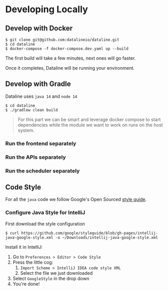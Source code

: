 # Developing Locally

## Develop with Docker

```text
$ git clone git@github.com:datalineio/dataline.git
$ cd dataline
$ docker-compose -f docker-compose.dev.yaml up --build
```

The first build will take a few minutes, next ones will go faster. 

Once it completes, Dataline will be running your environment.

## Develop with Gradle

Dataline uses `java 14` and `node 14`

```text
$ cd dataline
$ ./gradlew clean build
```

> For this part we can be smart and leverage docker compose to start dependencies while the module we want to work on runs on the host system.

### Run the frontend separately

### Run the APIs separately

### Run the scheduler separately

## Code Style

‌For all the `java` code we follow Google's Open Sourced [style guide](https://google.github.io/styleguide/).‌

### Configure Java Style for IntelliJ <a id="configure-for-intellij"></a>

First download the style configuration

```text
$ curl https://github.com/google/styleguide/blob/gh-pages/intellij-java-google-style.xml -o ~/Downloads/intellij-java-google-style.xml
```

Install it in IntelliJ:‌

1. Go to `Preferences > Editor > Code Style`
2. Press the little cog:
   1. `Import Scheme > IntelliJ IDEA code style XML`
   2. Select the file we just downloaded
3. Select `GoogleStyle` in the drop down
4. You're done!

